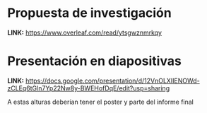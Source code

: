 # Propuesta de investigación 
**LINK:** https://www.overleaf.com/read/ytsgwznmrkqy

# Presentación en diapositivas 
**LINK:**  https://docs.google.com/presentation/d/12VnOLXIIENOWd-zCLEq6tGln7Yp22Nw8y-BWEHofDqE/edit?usp=sharing

A estas alturas deberían tener el poster y parte del informe final

